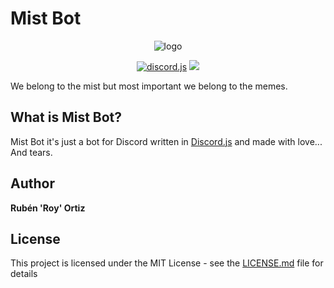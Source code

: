 # Mist Bot

<div align="center">
<p><img src="https://cdn.discordapp.com/avatars/562342117284773908/07920792f8d8ed410974c365d375a5ae.png?size=128" alt="logo"></p>
<p>
<!-- <img src="https://img.shields.io/badge/npm-v6.4.1-informational.svg"> -->
<a href="http://wwww.discord.js.org"><img src="https://img.shields.io/badge/uses-discord.js-%237289DA.svg" alt="discord.js"></a>
<img src="https://img.shields.io/badge/lincese-MIT-green.svg">
</p>
</div>

We belong to the mist but most important we belong to the memes.

## What is Mist Bot?

Mist Bot it's just a bot for Discord written in [Discord.js](http://wwww.discord.js.org) and made with love... And tears.

## Author

**Rubén 'Roy' Ortiz** 

## License

This project is licensed under the MIT License - see the [LICENSE.md](LICENSE.md) file for details